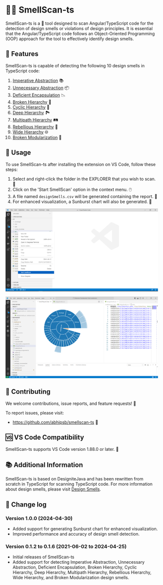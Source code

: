 # 🕵️‍♀️ SmellScan-ts

SmellScan-ts is a 🔧 tool designed to scan Angular/TypeScript code for the detection of design smells or violations of design principles. It is essential that the Angular/TypeScript code follows an Object-Oriented Programming (OOP) approach for the tool to effectively identify design smells.

## 🌟 Features

SmellScan-ts is capable of detecting the following 10 design smells in TypeScript code:

1. [Imperative Abstraction](https://www.tusharma.in/smells/IA.html) 📚
2. [Unnecessary Abstraction](https://www.tusharma.in/smells/UA.html) 📦
3. [Deficient Encapsulation](https://www.tusharma.in/smells/DE.html) 📉
4. [Broken Hierarchy](https://www.tusharma.in/smells/BH.html) 🧩
5. [Cyclic Hierarchy](https://www.tusharma.in/smells/CH.html) 🔁
6. [Deep Hierarchy](https://www.tusharma.in/smells/DH.html) 🏞️
7. [Multipath Hierarchy](https://www.tusharma.in/smells/MH2.html) 🛤️
8. [Rebellious Hierarchy](https://www.tusharma.in/smells/RH.html) 🚧
9. [Wide Hierarchy](https://www.tusharma.in/smells/WH.html) 🌐
10. [Broken Modularization](https://www.tusharma.in/smells/BM.html) 🧱

## 🚀 Usage

To use SmellScan-ts after installing the extension on VS Code, follow these steps:

1. Select and right-click the folder in the EXPLORER that you wish to scan. 📂
2. Click on the 'Start SmellScan' option in the context menu. 🖱️
3. A file named `designSmells.csv` will be generated containing the report. 📄
4. For enhanced visualization, a Sunburst chart will also be generated. 🌅

![Open context menu](./assets/screen_1.png)

![Select Start SmellScan](./assets/screen_2.png)

## 🤝 Contributing

We welcome contributions, issue reports, and feature requests! 🎉

To report issues, please visit:
- https://github.com/abhipsb/smellscan-ts 🐞

## 🆚 VS Code Compatibility

SmellScan-ts supports VS Code version 1.88.0 or later. 🎯

## 📚 Additional Information

SmellScan-ts is based on DesigniteJava and has been rewritten from scratch in TypeScript for scanning TypeScript code. For more information about design smells, please visit [Design Smells](http://www.designsmells.com/).

## 🔄 Change log

### Version 1.0.0 (2024-04-30)
- Added support for generating Sunburst chart for enhanced visualization.
- Improved performance and accuracy of design smell detection.

### Version 0.1.2 to 0.1.6 (2021-06-02 to 2024-04-25)
- Initial releases of SmellScan-ts
- Added support for detecting Imperative Abstraction, Unnecessary Abstraction, Deficient Encapsulation, Broken Hierarchy, Cyclic Hierarchy, Deep Hierarchy, Multipath Hierarchy, Rebellious Hierarchy, Wide Hierarchy, and Broken Modularization design smells.
